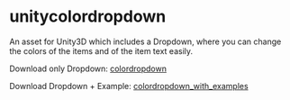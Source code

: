# unitycolordropdown
An asset for Unity3D which includes a Dropdown, where you can change the colors of the items and of the item text easily.


Download only Dropdown: <a href="https://github.com/Yleisnero/unitycolordropdown/raw/master/colordropdown.unitypackage">colordropdown</a>

Download Dropdown + Example: <a href="https://github.com/Yleisnero/unitycolordropdown/raw/master/colordropdown_with_examples.unitypackage">colordropdown_with_examples</a>
